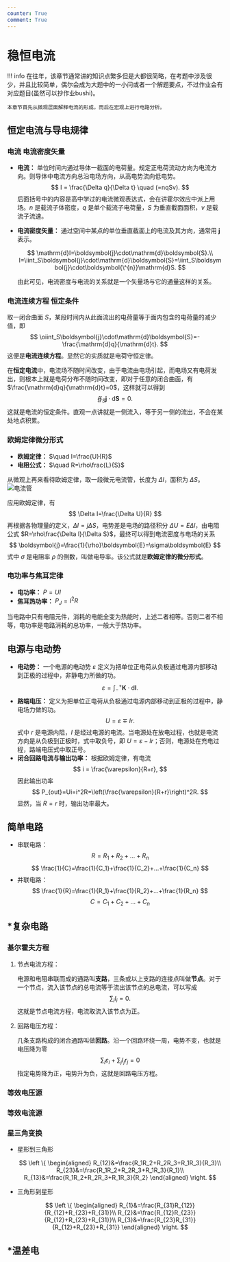 ```yaml
---
counter: True
comment: True
---
```


# 稳恒电流

!!! info
    在往年，该章节通常讲的知识点繁多但是大都很简略，在考题中涉及很少，并且比较简单，偶尔会成为大题中的一小问或者一个解题要点，不过作业会有对应题目(虽然可以抄作业bushi)。

    本章节首先从微观层面解释电流的形成，而后在宏观上进行电路分析。

## 恒定电流与导电规律

### 电流 电流密度矢量

- **电流：** 单位时间内通过导体一截面的电荷量。规定正电荷流动方向为电流方向。则导体中电流方向总沿电场方向，从高电势流向低电势。
    $$
    I = \frac{\Delta q}{\Delta t} \quad (=nqSv).
    $$
    后面括号中的内容是高中学过的电流微观表达式，会在讲霍尔效应中派上用场。$n$ 是载流子体密度，$q$ 是单个载流子电荷量，$S$ 为垂直截面面积，$v$ 是载流子流速。
- **电流密度矢量：** 通过空间中某点的单位垂直截面上的电流及其方向，通常用 $\boldsymbol{j}$ 表示。

    $$
    \mathrm{d}I=\boldsymbol{j}\cdot\mathrm{d}\boldsymbol{S}.\\
    I=\iint_S\boldsymbol{j}\cdot\mathrm{d}\boldsymbol{S}=\iint_S\boldsymbol{j}\cdot\boldsymbol{\^{n}}\mathrm{d}S.
    $$

    由此可见，电流密度与电流的关系就是一个矢量场与它的通量这样的关系。

### 电流连续方程 恒定条件

取一闭合曲面 $S$，某段时间内从此面流出的电荷量等于面内包含的电荷量的减少值，即
$$
\oiint_S\boldsymbol{j}\cdot\mathrm{d}\boldsymbol{S}=-\frac{\mathrm{d}q}{\mathrm{d}t}.
$$
这便是**电流连续方程**。显然它的实质就是电荷守恒定律。

在**恒定电流**中，电流场不随时间改变，由于电流由电场引起，而电场又有电荷发出，则根本上就是电荷分布不随时间改变，即对于任意的闭合曲面，有 $\frac{\mathrm{d}q}{\mathrm{d}t}=0$，这样就可以得到
$$
\oiint_S\boldsymbol{j}\cdot\mathrm{d}\boldsymbol{S}=0.
$$
这就是电流的恒定条件。直观一点讲就是一侧流入，等于另一侧的流出，不会在某处地点积累。

### 欧姆定律微分形式

- **欧姆定律：** $\quad I=\frac{U}{R}$
- **电阻公式：** $\quad R=\rho\frac{L}{S}$

从微观上再来看待欧姆定律，取一段微元电流管，长度为 $\Delta l$，面积为 $\Delta S$。
![电流管](/assets/images/physics/General_Physics_2/current_pipe.png)

应用欧姆定律，有
$$
\Delta I=\frac{\Delta U}{R}
$$
再根据各物理量的定义，$\Delta I=j\Delta S$，电势差是电场的路径积分 $\Delta U=E\Delta l$，由电阻公式 $R=\rho\frac{\Delta l}{\Delta S}$，最终可以得到电流密度与电场的关系
$$
\boldsymbol{j}=\frac{1}{\rho}\boldsymbol{E}=\sigma\boldsymbol{E}
$$
式中 $\sigma$ 是电阻率 $\rho$ 的倒数，叫做电导率。该公式就是**欧姆定律的微分形式**。

### 电功率与焦耳定律

- **电功率：** $P=UI$
- **焦耳热功率：** $P_J=I^2R$

当电路中只有电阻元件，消耗的电能全变为热能时，上述二者相等。否则二者不相等，电功率是电路消耗的总功率，一般大于热功率。

## 电源与电动势

- **电动势：** 一个电源的电动势 $\varepsilon$ 定义为把单位正电荷从负极通过电源内部移动到正极的过程中，非静电力所做的功。
    $$
    \varepsilon=\int_-^+ \boldsymbol{K}\cdot\mathrm{d}\boldsymbol{l}.
    $$
- **路端电压：** 定义为把单位正电荷从负极通过电源内部移动到正极的过程中，静电场力做的功。
    $$
    U=\varepsilon\mp Ir.
    $$
    式中 $r$ 是电源内阻，$I$ 是经过电源的电流。当电源处在放电过程，也就是电流方向是从负极到正极时，式中取负号，即 $U=\varepsilon-Ir$；否则，电源处在充电过程，路端电压式中取正号。
- **闭合回路电流与输出功率：** 根据欧姆定律，有电流
    $$
    i = \frac{\varepsilon}{R+r},
    $$
    因此输出功率
    $$
    P_{out}=Ui=i^2R=\left(\frac{\varepsilon}{R+r}\right)^2R.
    $$
    显然，当 $R=r$ 时，输出功率最大。

## 简单电路

- 串联电路：
    $$
    R=R_1+R_2+...+R_n
    $$
    $$
    \frac{1}{C}=\frac{1}{C_1}+\frac{1}{C_2}+...+\frac{1}{C_n}
    $$
- 并联电路：
    $$
    \frac{1}{R}=\frac{1}{R_1}+\frac{1}{R_2}+...+\frac{1}{R_n}
    $$
    $$
    C=C_1+C_2+...+C_n
    $$

## *复杂电路

### 基尔霍夫方程

1. 节点电流方程：

    电源和电阻串联而成的通路叫**支路**，三条或以上支路的连接点叫做**节点**。对于一个节点，流入该节点的总电流等于流出该节点的总电流，可以写成
    $$
    \sum_i I_i = 0.
    $$
    这就是节点电流方程，电流取流入该节点为正。

2. 回路电压方程：

    几条支路构成的闭合通路叫做**回路**。沿一个回路环绕一周，电势不变，也就是电压降为零
    $$
    \sum_i\varepsilon_i+\sum_j I_jr_j=0
    $$
    指定电势降为正，电势升为负，这就是回路电压方程。

### 等效电压源

### 等效电流源

### 星三角变换

- 星形到三角形

    $$
    \left \{
    \begin{aligned}
    R_{12}&=\frac{R_1R_2+R_2R_3+R_1R_3}{R_3}\\
    R_{23}&=\frac{R_1R_2+R_2R_3+R_1R_3}{R_1}\\
    R_{13}&=\frac{R_1R_2+R_2R_3+R_1R_3}{R_2}
    \end{aligned}
    \right.
    $$

- 三角形到星形

    $$
    \left \{
    \begin{aligned}
    R_{1}&=\frac{R_{31}R_{12}}{R_{12}+R_{23}+R_{31}}\\
    R_{2}&=\frac{R_{12}R_{23}}{R_{12}+R_{23}+R_{31}}\\
    R_{3}&=\frac{R_{23}R_{31}}{R_{12}+R_{23}+R_{31}}
    \end{aligned}
    \right.
    $$

## *温差电
